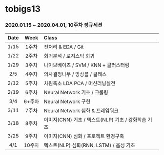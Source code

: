 # tobigs13

### 2020.01.15 ~ 2020.04.01, 10주차 정규세션 

|Date|Week|Class|
|:---:|:---:|:---|
|1/15|1주차|전처리 & EDA / Git|
|1/22|2주차|회귀분석 / 로지스틱 회귀|
|1/29|3주차|나이브베이즈 / SVM / KNN + 클러스터링|
|2/5|4주차|의사결정나무 / 앙상블 / 클래스|
|2/12|5주차|차원축소 LDA PCA / 머신러닝실전|
|2/19|6주차|Neural Network 기초 / 크롤링|
|3/4|6+주차|Neural Network 구현|
|3/11|7주차|Neural Network 심화 & 프레임워크|
|3/18|8주차|이미지(CNN) 기초 / 텍스트(NLP) 기초 / 강화학습 기초|
|3/25|9주차|이미지(CNN) 심화 / 프로젝트 환경구축|
|4/1|10주차|텍스트(NLP) 심화(RNN, LSTM) / 음성 기초|

